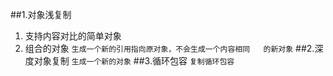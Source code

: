 ##1.对象浅复制
1. 支持内容对比的简单对象
2. 组合的对象 
`生成一个新的引用指向原对象，不会生成一个内容相同  
的新对象`
##2.深度对象复制 
`生成一个新的对象`
##3.循环包容
`复制循环包容`